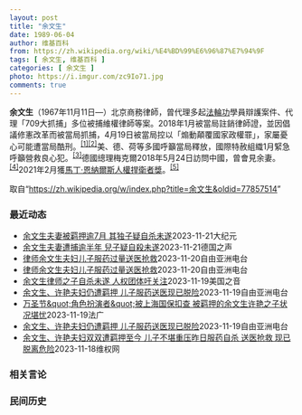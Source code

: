 ```yaml
---
layout: post
title: "余文生"
date: 1989-06-04
author: 维基百科
from: https://zh.wikipedia.org/wiki/%E4%BD%99%E6%96%87%E7%94%9F
tags: [ 余文生, 维基百科 ]
categories: [ 余文生 ]
photo: https://i.imgur.com/zc9Io71.jpg
comments: true
---
```

<div class="mw-content-ltr mw-parser-output" lang="zh" dir="ltr">
<p><b>余文生</b>（1967年11月11日<span class="useeditintro" title="Template:BLP editintro">—</span>）北京商務律師，曾代理多起<a href="/wiki/%E6%B3%95%E8%BC%AA%E5%8A%9F" class="mw-redirect" title="法輪功">法輪功</a>學員辯護案件、代理「709大抓捕」多位被捕維權律師等案。2018年1月被當局註銷律師證，並因倡議修憲改革而被當局抓捕，4月19日被當局控以「煽動顛覆國家政權罪」，家屬憂心可能遭當局酷刑。<sup id="cite_ref-EPO0420_1-0" class="reference"><a href="#cite_note-EPO0420-1">[1]</a></sup><sup id="cite_ref-bbc17_2-0" class="reference"><a href="#cite_note-bbc17-2">[2]</a></sup>美、德、荷等多國呼籲當局釋放，國際特赦組織1月緊急呼籲營救良心犯。<sup id="cite_ref-amnesty_3-0" class="reference"><a href="#cite_note-amnesty-3">[3]</a></sup>德國總理梅克爾2018年5月24日訪問中國，曾會見余妻。<sup id="cite_ref-4" class="reference"><a href="#cite_note-4">[4]</a></sup>2021年2月獲<a href="/wiki/%E9%A9%AC%E4%B8%81%C2%B7%E6%81%A9%E7%BA%B3%E5%B0%94%E6%96%AF%E4%BA%BA%E6%9D%83%E6%8D%8D%E5%8D%AB%E8%80%85%E5%A5%96" title="马丁·恩纳尔斯人权捍卫者奖">馬丁·恩納爾斯人權捍衛者獎</a>。<sup id="cite_ref-5" class="reference"><a href="#cite_note-5">[5]</a></sup>
</p>
<meta property="mw:PageProp/toc">
</div><!--esi <esi:include src="/esitest-fa8a495983347898/content" /> --><noscript><img src="https://login.wikimedia.org/wiki/Special:CentralAutoLogin/start?type=1x1" alt="" width="1" height="1" style="border: none; position: absolute;"></noscript>
<div class="printfooter" data-nosnippet="">取自“<a dir="ltr" href="https://zh.wikipedia.org/w/index.php?title=余文生&amp;oldid=77857514">https://zh.wikipedia.org/w/index.php?title=余文生&amp;oldid=77857514</a>”</div><div id="recent-news"><h3>最近动态</h3><ul><li><a href="https://nodebe4.github.io/waimei/2023-11-21/%E4%BD%99%E6%96%87%E7%94%9F%E5%A4%AB%E5%A6%BB%E8%A2%AB%E7%BE%81%E6%8A%BC%E9%80%BE7%E6%9C%88-%E5%85%B6%E7%8B%AC%E5%AD%90%E7%96%91%E8%87%AA%E6%9D%80%E6%9C%AA%E9%81%82" title="余文生夫妻被羁押逾7月 其独子疑自杀未遂——人权律师余文生和妻子许艳被控涉嫌“寻衅滋事罪”已羁押7个月，他们就读高中的独子日前传出因服用过量药物自杀送医抢救，现已脱离危险，继续治疗中。">余文生夫妻被羁押逾7月 其独子疑自杀未遂</a><time>2023-11-21</time><a class="tag">大纪元</a></li>
<li><a href="https://nodebe4.github.io/waimei/2023-11-21/%E4%BD%99%E6%96%87%E7%94%9F%E5%A4%AB%E5%A6%BB%E9%81%AD%E6%8D%95%E9%80%BE%E5%8D%8A%E5%B9%B4-%E5%85%92%E5%AD%90%E7%96%91%E8%87%AA%E6%AE%BA%E6%9C%AA%E9%81%82" title="余文生夫妻遭捕逾半年 兒子疑自殺未遂—— William Yang2023-11-21T08:55:40.370Z 著名中國維權律師余文生（資料圖片）與其妻子許艷今年四月在德國外長貝爾博克訪華之...">余文生夫妻遭捕逾半年 兒子疑自殺未遂</a><time>2023-11-21</time><a class="tag">德国之声</a></li>
<li><a href="https://nodebe4.github.io/waimei/2023-11-20/%E5%BE%8B%E5%B8%88%E4%BD%99%E6%96%87%E7%94%9F%E5%A4%AB%E5%A6%87%E5%84%BF%E5%AD%90%E6%9C%8D%E8%8D%AF%E8%BF%87%E9%87%8F%E9%80%81%E5%8C%BB%E6%8A%A2%E6%95%91" title="律师余文生夫妇儿子服药过量送医抢救—— 余文生和许艳夫妇二人因早前声援被判重刑的维权人士许志永和丁家喜，而遭当局记恨。 X图片 曾代理&quot;709大抓捕&quot;案的北京人权律师余文生和...">律师余文生夫妇儿子服药过量送医抢救</a><time>2023-11-20</time><a class="tag">自由亚洲电台</a></li>
<li><a href="https://nodebe4.github.io/waimei/2023-11-20/%E5%BE%8B%E5%B8%88%E4%BD%99%E6%96%87%E7%94%9F%E5%A4%AB%E5%A6%87%E5%84%BF%E5%AD%90%E6%9C%8D%E8%8D%AF%E8%BF%87%E9%87%8F%E9%80%81%E5%8C%BB%E6%8A%A2%E6%95%91" title="律师余文生夫妇儿子服药过量送医抢救—— 余文生和许艳夫妇二人因早前声援被判重刑的维权人士许志永和丁家喜，而遭当局记恨。 X图片 曾代理“709大抓捕”案的北京人权律师余文生和妻子许艳因涉嫌“寻衅...">律师余文生夫妇儿子服药过量送医抢救</a><time>2023-11-20</time><a class="tag">自由亚洲电台</a></li>
<li><a href="https://nodebe4.github.io/waimei/2023-11-19/%E4%BD%99%E6%96%87%E7%94%9F%E5%BE%8B%E5%B8%88%E4%B9%8B%E5%AD%90%E8%87%AA%E6%9D%80%E6%9C%AA%E9%81%82-%E4%BA%BA%E6%9D%83%E5%9B%A2%E4%BD%93%E5%90%81%E5%85%B3%E6%B3%A8" title="余文生律师之子自杀未遂 人权团体吁关注—— Mon, 20 Nov 2023 03:23:35 GMT 余文生、许艳和儿子余镇洋在一起。（网络图片，拍摄时间地点不详） 著名中国人权律师余文生及夫...">余文生律师之子自杀未遂 人权团体吁关注</a><time>2023-11-19</time><a class="tag">美国之音</a></li>
<li><a href="https://nodebe4.github.io/waimei/2023-11-19/%E4%BD%99%E6%96%87%E7%94%9F-%E8%AE%B8%E8%89%B3%E5%A4%AB%E5%A6%87%E4%BB%8D%E9%81%AD%E7%BE%81%E6%8A%BC-%E5%84%BF%E5%AD%90%E6%9C%8D%E8%8D%AF%E9%80%81%E5%8C%BB%E7%8E%B0%E5%B7%B2%E8%84%B1%E9%99%A9" title="余文生、许艳夫妇仍遭羁押 儿子服药送医现已脱险—— 余文生和许艳夫妇二人因早前声援被判重刑的维权人士许志永和丁家喜，而遭当局记恨。 X截图 据维权网11月19日发布的消息，北京人权律师余文生和妻...">余文生、许艳夫妇仍遭羁押 儿子服药送医现已脱险</a><time>2023-11-19</time><a class="tag">自由亚洲电台</a></li>
<li><a href="https://nodebe4.github.io/waimei/2023-11-19/%E4%B8%87%E5%9C%A3%E8%8A%82&quot;%E8%A7%92%E8%89%B2%E6%89%AE%E6%BC%94%E8%80%85&quot;%E8%A2%AB%E4%B8%8A%E6%B5%B7%E5%9B%BD%E4%BF%9D%E6%89%A3%E6%9F%A5-%E8%A2%AB%E7%BE%81%E6%8A%BC%E7%9A%84%E4%BD%99%E6%96%87%E7%94%9F%E8%AE%B8%E8%89%B3%E4%B9%8B%E5%AD%90%E7%8A%B6%E5%86%B5%E5%A0%AA%E5%BF%A7" title="万圣节&quot;角色扮演者&quot;被上海国保扣查 被羁押的余文生许艳之子状况堪忧—— 19/11/2023 - 22:28 10月31日西方万圣节前一天，中国各地的&quot;角色扮演者&amp;...">万圣节&amp;quot;角色扮演者&amp;quot;被上海国保扣查 被羁押的余文生许艳之子状况堪忧</a><time>2023-11-19</time><a class="tag">法广</a></li>
<li><a href="https://nodebe4.github.io/waimei/2023-11-19/%E4%BD%99%E6%96%87%E7%94%9F-%E8%AE%B8%E8%89%B3%E5%A4%AB%E5%A6%87%E4%BB%8D%E9%81%AD%E7%BE%81%E6%8A%BC-%E5%84%BF%E5%AD%90%E6%9C%8D%E8%8D%AF%E9%80%81%E5%8C%BB%E7%8E%B0%E5%B7%B2%E8%84%B1%E9%99%A9" title="余文生、许艳夫妇仍遭羁押 儿子服药送医现已脱险—— 余文生和许艳夫妇二人因早前声援被判重刑的维权人士许志永和丁家喜，而遭当局记恨。 X截图 据维权网11月19日发布的消息，北京人权律师余文生和妻...">余文生、许艳夫妇仍遭羁押 儿子服药送医现已脱险</a><time>2023-11-19</time><a class="tag">自由亚洲电台</a></li>
<li><a href="https://nodebe4.github.io/waimei/2023-11-18/%E4%BD%99%E6%96%87%E7%94%9F-%E8%AE%B8%E8%89%B3%E5%A4%AB%E5%A6%87%E5%8F%8C%E5%8F%8C%E9%81%AD%E7%BE%81%E6%8A%BC%E8%87%B3%E4%BB%8A-%E5%84%BF%E5%AD%90%E4%B8%8D%E5%A0%AA%E9%87%8D%E5%8E%8B%E6%98%A8%E6%97%A5%E6%9C%8D%E8%8D%AF%E8%87%AA%E6%9D%80-%E9%80%81%E5%8C%BB%E6%8A%A2%E6%95%91-%E7%8E%B0%E5%B7%B2%E8%84%B1%E7%A6%BB%E5%8D%B1%E9%99%A9" title="余文生、许艳夫妇双双遭羁押至今 儿子不堪重压昨日服药自杀 送医抢救 现已脱离危险—— （维权网信息中心报道）2023年11月19日，本网获悉：著名人权律师余文生、许艳夫妇双双自2023年4月13...">余文生、许艳夫妇双双遭羁押至今 儿子不堪重压昨日服药自杀 送医抢救  现已脱离危险</a><time>2023-11-18</time><a class="tag">维权网</a></li>
</ul></div><div id="open-opinion"><h3>相关言论</h3><ul></ul></div><div id="mjls-record"><h3>民间历史</h3><ul></ul></div>